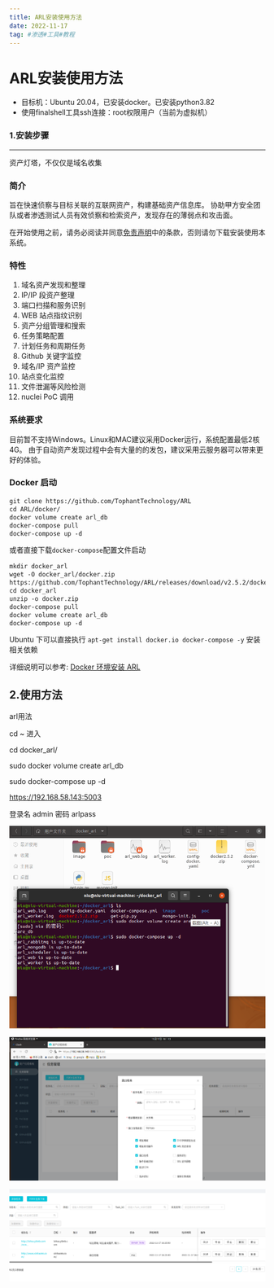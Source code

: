 ```yaml
---
title: ARL安装使用方法
date: 2022-11-17
tag: #渗透#工具#教程
---
```


# ARL安装使用方法

- 目标机：Ubuntu 20.04，已安装docker。已安装python3.82
- 使用finalshell工具ssh连接：root权限用户（当前为虚拟机）

### 1.安装步骤

------

资产灯塔，不仅仅是域名收集

### 简介

旨在快速侦察与目标关联的互联网资产，构建基础资产信息库。 协助甲方安全团队或者渗透测试人员有效侦察和检索资产，发现存在的薄弱点和攻击面。

在开始使用之前，请务必阅读并同意[免责声明](https://github.com/TophantTechnology/ARL/blob/master/Disclaimer.md)中的条款，否则请勿下载安装使用本系统。

### 特性

1. 域名资产发现和整理
2. IP/IP 段资产整理
3. 端口扫描和服务识别
4. WEB 站点指纹识别
5. 资产分组管理和搜索
6. 任务策略配置
7. 计划任务和周期任务
8. Github 关键字监控
9. 域名/IP 资产监控
10. 站点变化监控
11. 文件泄漏等风险检测
12. nuclei PoC 调用

### 系统要求

目前暂不支持Windows。Linux和MAC建议采用Docker运行，系统配置最低2核4G。
由于自动资产发现过程中会有大量的的发包，建议采用云服务器可以带来更好的体验。

### Docker 启动

```
git clone https://github.com/TophantTechnology/ARL
cd ARL/docker/
docker volume create arl_db
docker-compose pull
docker-compose up -d 
```

或者直接下载`docker-compose`配置文件启动

```
mkdir docker_arl
wget -O docker_arl/docker.zip https://github.com/TophantTechnology/ARL/releases/download/v2.5.2/docker.zip
cd docker_arl
unzip -o docker.zip
docker-compose pull
docker volume create arl_db
docker-compose up -d
```

Ubuntu 下可以直接执行 `apt-get install docker.io docker-compose -y` 安装相关依赖

详细说明可以参考: [Docker 环境安装 ARL](https://github.com/TophantTechnology/ARL/wiki/Docker-环境安装-ARL)



## 2.使用方法

arl用法

cd ~ 进入

cd docker_arl/

sudo docker volume create arl_db

sudo docker-compose up -d

https://192.168.58.143:5003

登录名 admin  密码 arlpass

![image-20221117163203692](2022-11-17-ARL安装使用方法/image-20221117163203692.png)

![image-20221117161349101](2022-11-17-ARL安装使用方法/image-20221117161349101.png)

![image-20221117162602516](2022-11-17-ARL安装使用方法/image-20221117162602516.png)